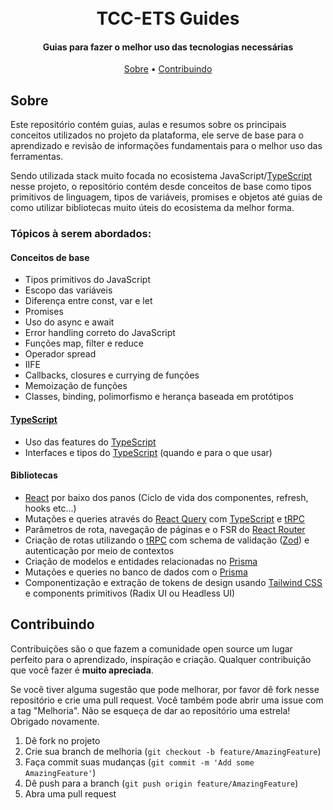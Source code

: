 <h1 align="center">
  <br>
  TCC-ETS Guides
  <br>
</h1>

<h4 align="center">Guias para fazer o melhor uso das tecnologias necessárias</h4>

<p align="center">
  <a href="#about">Sobre</a> •
  <a href="#contribuindo">Contribuindo</a>
</p>

## Sobre

Este repositório contém guias, aulas e resumos sobre os principais conceitos utilizados no projeto da plataforma, ele serve de base para o aprendizado e revisão de informações fundamentais para o melhor uso das ferramentas.

Sendo utilizada stack muito focada no ecosistema JavaScript/[TypeScript](https://www.typescriptlang.org/docs/) nesse projeto, o repositório contém desde conceitos de base como tipos primitivos de linguagem, tipos de variáveis, promises e objetos até guias de como utilizar bibliotecas muito úteis do ecosistema da melhor forma.

### Tópicos à serem abordados:

#### Conceitos de base

- Tipos primitivos do JavaScript
- Escopo das variáveis
- Diferença entre const, var e let
- Promises
- Uso do async e await
- Error handling correto do JavaScript
- Funções map, filter e reduce
- Operador spread
- IIFE
- Callbacks, closures e currying de funções
- Memoização de funções
- Classes, binding, polimorfismo e herança baseada em protótipos

#### [TypeScript](https://www.typescriptlang.org/docs/)

- Uso das features do [TypeScript](https://www.typescriptlang.org/docs/)
- Interfaces e tipos do [TypeScript](https://www.typescriptlang.org/docs/) (quando e para o que usar)

#### Bibliotecas

- [React](https://reactjs.org/) por baixo dos panos (Ciclo de vida dos componentes, refresh, hooks etc...)
- Mutações e queries através do [React Query](https://tanstack.com/query/v4) com [TypeScript](https://www.typescriptlang.org/docs/) e [tRPC](https://trpc.io/)
- Parâmetros de rota, navegação de páginas e o FSR do [React Router](https://reactrouter.com/en/main)
- Criação de rotas utilizando o [tRPC](https://trpc.io/) com schema de validação ([Zod](https://zod.dev/)) e autenticação por meio de contextos
- Criação de modelos e entidades relacionadas no [Prisma](https://www.prisma.io/)
- Mutações e queries no banco de dados com o [Prisma](https://www.prisma.io/)
- Componentização e extração de tokens de design usando [Tailwind CSS](https://tailwindcss.com/) e components primitivos (Radix UI ou Headless UI)


## Contribuindo

Contribuições são o que fazem a comunidade open source um lugar perfeito para o aprendizado, inspiração e criação. Qualquer contribuição que você fazer é **muito apreciada**.

Se você tiver alguma sugestão que pode melhorar, por favor dê fork nesse repositório e crie uma pull request. Você também pode abrir uma issue com a tag "Melhoria".
Não se esqueça de dar ao repositório uma estrela! Obrigado novamente.

1. Dê fork no projeto
2. Crie sua branch de melhoria (`git checkout -b feature/AmazingFeature`)
3. Faça commit suas mudanças (`git commit -m 'Add some AmazingFeature'`)
4. Dê push para a branch (`git push origin feature/AmazingFeature`)
5. Abra uma pull request
